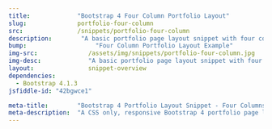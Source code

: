 ```yaml
---
title:             "Bootstrap 4 Four Column Portfolio Layout"
slug:              portfolio-four-column
src:               /snippets/portfolio-four-column
description:	    "A basic portfolio page layout snippet with four content columns and equal card heights built with Bootstrap 4"
bump:			        "Four Column Portfolio Layout Example"
img-src:	    	  /assets/img/snippets/portfolio-four-column.jpg
img-desc:		      "A basic portfolio page layout snippet with four content columns and equal card heights built with Bootstrap 4"
layout:		    	  snippet-overview
dependencies:     
  - Bootstrap 4.1.3
jsfiddle-id: "42bgwce1"

meta-title:        "Bootstrap 4 Portfolio Layout Snippet - Four Columns"
meta-description:  "A CSS only, responsive Bootstrap 4 portfolio page layout example with four columns of content."
---
```

